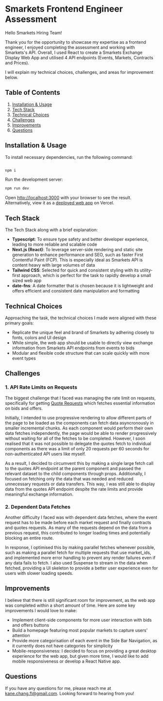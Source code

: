 # Smarkets Frontend Engineer Assessment

Hello Smarkets Hiring Team!

Thank you for the opportunity to showcase my expertise as a frontend engineer, I enjoyed completing the assessment and working with Smarkets's API. Overall, I used React to create a Smarkets Exchange Display Web App and utilised 4 API endpoints (Events, Markets, Contracts and Prices).

I will explain my technical choices, challenges, and areas for improvement below.

## Table of Contents

1. [Installation & Usage](#installation--usage)
2. [Tech Stack](#tech-stack)
3. [Technical Choices](#technical-choices)
4. [Challenges](#challenges)
5. [Improvements](#improvements)
6. [Questions](#questions)

## Installation & Usage

To install necessary dependencies, run the following command:

```bash

npm i

```

Run the development server:

```bash
npm run dev
```

Open [http://localhost:3000](http://localhost:3000) with your browser to see the result. Alternatively, view it as a [deployed web app](https://smarkets-l22xmlzxs-kanes-projects-57c309e2.vercel.app/) on Vercel.

## Tech Stack

The Tech Stack along with a brief explanation:

- **Typescript**: To ensure type safety and better developer experience, leading to more reliable and scalable code
- **Next.js (React)**: To leverage server-side rendering and static site generation to enhance performance and SEO, such as faster First Contentful Paint (FCP). This is especially ideal as Smarkets API is content heavy with large volumes of data
- **Tailwind CSS**: Selected for quick and consistent styling with its utility-first approach, which is perfect for the task to rapidly develop a small sized web app
- **date-fns**: A date formatter that is chosen because it is lightweight and offers efficient and consistent date manipulation and formatting

## Technical Choices

Approaching the task, the technical choices I made were aligned with these primary goals:

- Replicate the unique feel and brand of Smarkets by adhering closely to fonts, colors and UI design
- While simple, the web app should be usable to directly view exchange information from Smarkets API endpoints from events to bids
- Modular and flexible code structure that can scale quickly with more event types

## Challenges

### 1. API Rate Limits on Requests

The biggest challenge that I faced was managing the rate limit on requests, specifically for getting [Quote Requests](https://docs.smarkets.com/#/prices/get_quotes) which fetches essential information on bids and offers.

Initially, I intended to use progressive rendering to allow different parts of the page to be loaded as the components can fetch data asyncronously in smaller incremental chunks. As each component would perform their own data fetches independently, the page would be able to render progressively without waiting for all of the fetches to be completed. However, I soon realised that it was not possible to delegate the quotes fetch to individual components as there was a limit of only 20 requests per 60 seconds for non-authenticated API users like myself.

As a result, I decided to circumvent this by making a single large fetch call to the quotes API endpoint at the parent component and passed the relevant dataset to the child components through props. Additionally, I focused on fetching only the data that was needed and reduced unnecessary requests or data transfers. This way, I was still able to display data from the quotes API endpoint despite the rate limits and provide meaningful exchange information.

### 2. Dependent Data Fetches

Another difficulty I faced was with dependent data fetches, where the event request has to be made before each market request and finally contracts and quotes requests. As many of the requests depend on the data from a previous request, this contributed to longer loading times and potentially blocking an entire route.

In response, I optimised this by making parallel fetches whenever possible, such as making a parallel fetch for multiple requests that use market_ids, and implemented more error handling to prevent any render failures even if any data fails to fetch. I also used Suspense to stream in the data when fetched, providing a UI skeleton to provide a better user experience even for users with slower loading speeds.

## Improvements

I believe that there is still significant room for improvement, as the web app was completed within a short amount of time. Here are some key improvements I would love to make:

- Implement client-side components for more user interaction with bids and offers buttons
- Build a homepage featuring most popular markets to capture users' attention
- Provide more categorisation of each event in the Side Bar Navigation, as it currently does not have categories for simplicity
- Mobile-responsiveness: I decided to focus on providing a great desktop experience for the web app, but given more time, I would like to add mobile responsiveness or develop a React Native app.

## Questions

If you have any questions for me, please reach me at [kane.chang.fl@gmail.com](kane.chang.fl@gmail.com). Looking forward to hearing from you!
